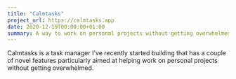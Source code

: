 ```yaml
---
title: "Calmtasks"
project_url: https://calmtasks.app
date: 2020-12-19T00:00:00+01:00
summary: A way to work on personal projects without getting overwhelmed.
---
```


Calmtasks is a task manager I've recently started building that has a couple of novel features particularly aimed at helping work on personal projects without getting overwhelmed.
